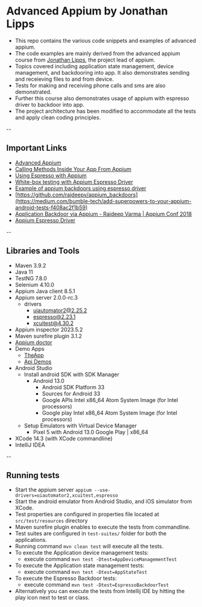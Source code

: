 # Advanced Appium by Jonathan Lipps

* This repo contains the various code snippets and examples of advanced appium.
* The code examples are mainly derived from the advanced appium course from [Jonathan Lipps](https://github.com/jlipps), the project lead of appium.
* Topics covered including application state management, device management, and backdooring into app. It also demonstrates sending and receieving files to and from device.
* Tests for making and receiving phone calls and sms are also demonstrated.
* Further this course also demonstrates usage of appium with espresso driver to backdoor into app.
* The project architecture has been modified to accommodate all the tests and apply clean coding principles.

--

## Important Links

* [Advanced Appium](https://www.linkedin.com/learning/advanced-appium)
* [Calling Methods Inside Your App From Appium](https://www.headspin.io/blog/calling-methods-inside-your-app-from-appium)
* [Using Espresso with Appium](https://appiumpro.com/editions/18-using-espresso-with-appium)
* [White-box testing with Appium Espresso Driver](https://medium.com/bumble-tech/white-box-testing-with-appium-espresso-driver-f51cda81c1bb)
* [Example of appium backdoors using espresso driver](https://github.com/rajdeepv/appium_backdoors)
* [https://github.com/rajdeepv/appium_backdoors](https://medium.com/bumble-tech/add-superpowers-to-your-appium-android-tests-f408ac2f1b59)
* [Application Backdoor via Appium - Rajdeep Varma | Appium Conf 2018](https://www.youtube.com/watch?v=ap4Zp6X-sWc)
* [Appium Espresso Driver](https://github.com/appium/appium-espresso-driver)

--

## Libraries and Tools

* Maven 3.9.2
* Java 11
* TestNG 7.8.0
* Selenium 4.10.0
* Appium Java client 8.5.1
* Appium server 2.0.0-rc.3
    * drivers
        * uiautomator2@2.25.2
        * espresso@2.23.1
        * xcuitest@4.30.2
* Appium inspector 2023.5.2
* Maven surefire plugin 3.1.2
* [Appium doctor](https://github.com/appium/appium/tree/master/packages/doctor)
* Demo Apps
    * [TheApp](https://github.com/appium-pro/TheApp)
    * [Api Demos](https://github.com/appium-boneyard/sample-code/blob/master/sample-code/apps/ApiDemos/bin/ApiDemos-debug.apk)
* Android Studio
    * Install android SDK with SDK Manager
        * Android 13.0
            * Android SDK Platform 33
            * Sources for Android 33
            * Google APIs Intel x86_64 Atom System Image (for Intel processors)
            * Google play Intel x86_64 Atom System Image (for Intel processors)
    * Setup Emulators with Virtual Device Manager
        * Pixel 5 with Android 13.0 Google Play | x86_64
* XCode 14.3 (with XCode commandline)
* IntelliJ IDEA

-- 

## Running tests

* Start the appium server `appium --use-drivers=uiautomator2,xcuitest,espresso`
* Start the android emulator from Android Studio, and iOS simulator from XCode.
* Test properties are configured in properties file located at `src/test/resources` directory
* Maven surefire plugin enables to execute the tests from commandline.
* Test suites are configured in `test-suites/` folder for both the applications.
* Running command `mvn clean test` will execute all the tests.
* To execute the Application device management tests:
    * execute command `mvn test -Dtest=AppDeviceManagementTest`
* To execute the Application state management tests:
    * execute command `mvn test -Dtest=AppStateTest`
* To execute the Espresso Backdoor tests:
    * execute command `mvn test -Dtest=EspressoBackdoorTest`
* Alternatively you can execute the tests from  Intellij IDE by hitting the play icon next to test or class.


